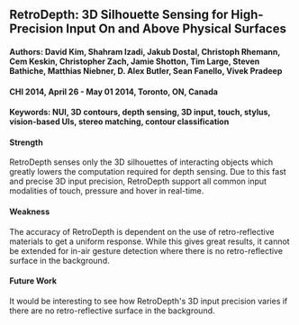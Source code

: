 ## RetroDepth: 3D Silhouette Sensing for High-Precision Input On and Above Physical Surfaces

#### Authors: David Kim, Shahram Izadi, Jakub Dostal, Christoph Rhemann, Cem Keskin, Christopher Zach, Jamie Shotton, Tim Large, Steven Bathiche, Matthias Niebner, D. Alex Butler, Sean Fanello, Vivek Pradeep
#### CHI 2014, April 26 - May 01 2014, Toronto, ON, Canada
#### Keywords: NUI, 3D contours, depth sensing, 3D input, touch, stylus, vision-based UIs, stereo matching, contour classification

#### Strength
RetroDepth senses only the 3D silhouettes of interacting objects which greatly lowers the computation required for depth sensing. Due to this fast and precise 3D input precision, RetroDepth support all common input modalities of touch, pressure and hover in real-time.

#### Weakness
The accuracy of RetroDepth is dependent on the use of retro-reflective materials to get a uniform response. While this gives great results, it cannot be extended for in-air gesture detection where there is no retro-reflective surface in the background.

#### Future Work
It would be interesting to see how RetroDepth's 3D input precision varies if there are no retro-reflective surface in the background. 
